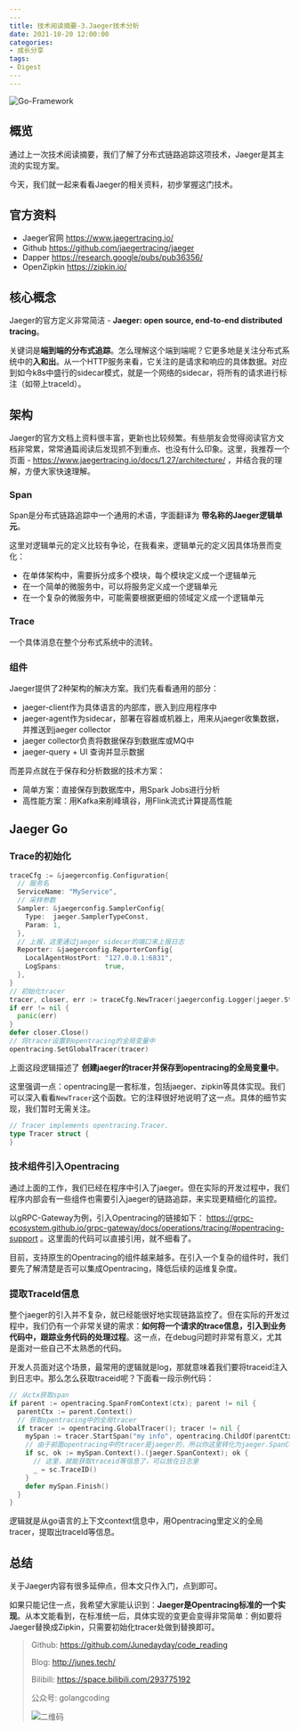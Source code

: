 ```yaml
---
​---
title: 技术阅读摘要-3.Jaeger技术分析
date: 2021-10-20 12:00:00
categories: 
- 成长分享
tags:
- Digest
​---
---
```


![Go-Framework](https://i.loli.net/2021/08/15/QZ3lGpkvgdfXW7R.jpg)

## 概览

通过上一次技术阅读摘要，我们了解了分布式链路追踪这项技术，Jaeger是其主流的实现方案。

今天，我们就一起来看看Jaeger的相关资料，初步掌握这门技术。

<!-- more -->

## 官方资料

- Jaeger官网 https://www.jaegertracing.io/
- Github https://github.com/jaegertracing/jaeger
- Dapper https://research.google/pubs/pub36356/
- OpenZipkin https://zipkin.io/

## 核心概念

Jaeger的官方定义非常简洁 - **Jaeger: open source, end-to-end distributed tracing**。

关键词是**端到端的分布式追踪**。怎么理解这个端到端呢？它更多地是关注分布式系统中的**入和出**。从一个HTTP服务来看，它关注的是请求和响应的具体数据。对应到如今k8s中盛行的sidecar模式，就是一个网络的sidecar，将所有的请求进行标注（如带上traceId）。

## 架构

Jaeger的官方文档上资料很丰富，更新也比较频繁。有些朋友会觉得阅读官方文档非常累，常常通篇阅读后发现抓不到重点、也没有什么印象。这里，我推荐一个页面 - https://www.jaegertracing.io/docs/1.27/architecture/ ，并结合我的理解，方便大家快速理解。

### Span

Span是分布式链路追踪中一个通用的术语，字面翻译为 **带名称的Jaeger逻辑单元**。

这里对逻辑单元的定义比较有争论，在我看来，逻辑单元的定义因具体场景而变化：

- 在单体架构中，需要拆分成多个模块，每个模块定义成一个逻辑单元
- 在一个简单的微服务中，可以将服务定义成一个逻辑单元
- 在一个复杂的微服务中，可能需要根据更细的领域定义成一个逻辑单元

### Trace

一个具体消息在整个分布式系统中的流转。

### 组件

Jaeger提供了2种架构的解决方案。我们先看看通用的部分：

- jaeger-client作为具体语言的内部库，嵌入到应用程序中
- jaeger-agent作为sidecar，部署在容器或机器上，用来从jaeger收集数据，并推送到jaeger collector
- jaeger collector负责将数据保存到数据库或MQ中
- jaeger-query + UI 查询并显示数据

而差异点就在于保存和分析数据的技术方案：

- 简单方案：直接保存到数据库中，用Spark Jobs进行分析
- 高性能方案：用Kafka来削峰填谷，用Flink流式计算提高性能

## Jaeger Go

### Trace的初始化

```go
traceCfg := &jaegerconfig.Configuration{
  // 服务名
  ServiceName: "MyService",
  // 采样参数
  Sampler: &jaegerconfig.SamplerConfig{
    Type:  jaeger.SamplerTypeConst,
    Param: 1,
  },
  // 上报，这里通过jaeger sidecar的端口来上报日志
  Reporter: &jaegerconfig.ReporterConfig{
    LocalAgentHostPort: "127.0.0.1:6831",
    LogSpans:           true,
  },
}
// 初始化tracer
tracer, closer, err := traceCfg.NewTracer(jaegerconfig.Logger(jaeger.StdLogger))
if err != nil {
  panic(err)
}
defer closer.Close()
// 将tracer设置到opentracing的全局变量中
opentracing.SetGlobalTracer(tracer)
```

上面这段逻辑描述了 **创建jaeger的tracer并保存到opentracing的全局变量中**。

这里强调一点：opentracing是一套标准，包括jaeger、zipkin等具体实现。我们可以深入看看`NewTracer`这个函数。它的注释很好地说明了这一点。具体的细节实现，我们暂时无需关注。

```go
// Tracer implements opentracing.Tracer.
type Tracer struct {
}
```

### 技术组件引入Opentracing

通过上面的工作，我们已经在程序中引入了jaeger。但在实际的开发过程中，我们程序内部会有一些组件也需要引入jaeger的链路追踪，来实现更精细化的监控。

以gRPC-Gateway为例，引入Opentracing的链接如下： https://grpc-ecosystem.github.io/grpc-gateway/docs/operations/tracing/#opentracing-support 。这里面的代码可以直接引用，就不细看了。

目前，支持原生的Opentracing的组件越来越多。在引入一个复杂的组件时，我们要先了解清楚是否可以集成Opentracing，降低后续的运维复杂度。

### 提取TraceId信息

整个jaeger的引入并不复杂，就已经能很好地实现链路监控了。但在实际的开发过程中，我们仍有一个非常关键的需求：**如何将一个请求的trace信息，引入到业务代码中，跟踪业务代码的处理过程**。这一点，在debug问题时非常有意义，尤其是面对一些自己不太熟悉的代码。

开发人员面对这个场景，最常用的逻辑就是log，那就意味着我们要将traceid注入到日志中。那么怎么获取traceid呢？下面看一段示例代码：

```go
// 从ctx获取span
if parent := opentracing.SpanFromContext(ctx); parent != nil {
  parentCtx := parent.Context()
  // 获取opentracing中的全局tracer
  if tracer := opentracing.GlobalTracer(); tracer != nil {
    mySpan := tracer.StartSpan("my info", opentracing.ChildOf(parentCtx))
    // 由于前面opentracing中的tracer是jaeger的，所以你这里转化为jaeger.SpanContext
    if sc, ok := mySpan.Context().(jaeger.SpanContext); ok {
      // 这里，就能获取traceid等信息了，可以放在日志里
      _ = sc.TraceID()
    }
    defer mySpan.Finish()
  }
}
```

逻辑就是从go语言的上下文context信息中，用Opentracing里定义的全局tracer，提取出traceId等信息。

## 总结

关于Jaeger内容有很多延伸点，但本文只作入门，点到即可。

如果只能记住一点，我希望大家能认识到：**Jaeger是Opentracing标准的一个实现**。从本文能看到，在标准统一后，具体实现的变更会变得非常简单：例如要将Jaeger替换成Zipkin，只需要初始化tracer处做到替换即可。



> Github: https://github.com/Junedayday/code_reading
>
> Blog: http://junes.tech/
>
> Bilibili: https://space.bilibili.com/293775192
>
> 公众号: golangcoding
>
>  ![二维码](https://i.loli.net/2021/02/28/RPzy7Hjc9GZ8I3e.jpg)

